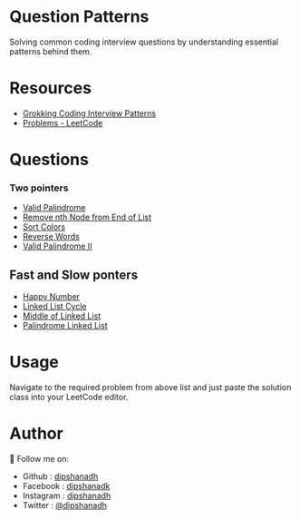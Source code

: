 # Question Patterns

Solving common coding interview questions by understanding essential patterns behind them.

# Resources

- [Grokking Coding Interview Patterns](https://www.educative.io/courses/grokking-coding-interview-patterns-cpp)
- [Problems - LeetCode](https://leetcode.com/problemset/all/)

# Questions

### Two pointers

- [Valid Palindrome](https://github.com/dipshanadh/question-patterns/blob/main/two-pointers/valid-palindrome.cpp)
- [Remove nth Node from End of List](https://github.com/dipshanadh/question-patterns/blob/main/two-pointers/remove-nth-node-from-end-of-list.cpp)
- [Sort Colors](https://github.com/dipshanadh/question-patterns/blob/main/two-pointers/sort-colors.cpp)
- [Reverse Words](https://github.com/dipshanadh/question-patterns/blob/main/two-pointers/reverse-words.cpp)
- [Valid Palindrome II](https://github.com/dipshanadh/question-patterns/blob/main/two-pointers/valid-palindrome-ii.cpp)

## Fast and Slow ponters

- [Happy Number](https://github.com/dipshanadh/question-patterns/blob/main/fast-and-slow-pointers/happy-number.cpp)
- [Linked List Cycle](https://github.com/dipshanadh/question-patterns/blob/main/fast-and-slow-pointers/linked-list-cycle.cpp)
- [Middle of Linked List](https://github.com/dipshanadh/question-patterns/blob/main/fast-and-slow-pointers/middle-of-linked-list.cpp)
- [Palindrome Linked List](https://github.com/dipshanadh/question-patterns/blob/main/fast-and-slow-pointers/palindrome-linked-list.cpp)

# Usage

Navigate to the required problem from above list and just paste the solution class into your LeetCode editor.

# Author

🛴 Follow me on:

- Github : [dipshanadh](https://github.com/dipshanadh)
- Facebook : [dipshanadk](https://facebook.com/dipshanadk)
- Instagram : [dipshanadh](https://instagram.com/dipshanadh)
- Twitter : [@dipshanadh](https://twitter.com/@dipshanadh)
